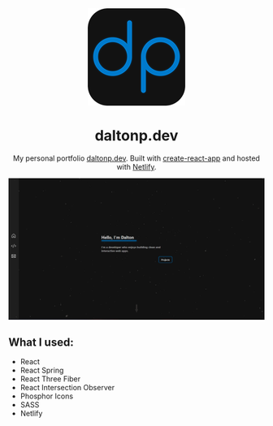 <div align="center" >
  <img src="https://github.com/notlad-p/react-portfolio/blob/master/public/dp-logo-s.png" alt="Logo" />
</div>
<h1 align="center" >
  daltonp.dev
</h1>
<p align="center" >
  My personal portfolio <a href="https://daltonp.dev" target="_blank" rel="noopener noreferrer" >daltonp.dev</a>. Built with <a href="https://create-react-app.dev/" target="_blank" >create-react-app</a> and hosted with <a href="https://www.netlify.com/" target="_blank" >Netlify</a>.
</p>

![portfolio screenshot](https://raw.githubusercontent.com/notlad-p/react-portfolio/master/src/assets/header.PNG)

## What I used:
* React
* React Spring
* React Three Fiber
* React Intersection Observer
* Phosphor Icons
* SASS
* Netlify
